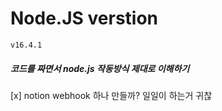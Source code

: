 # Node.JS verstion

```
v16.4.1
```

##### 코드를 짜면서 node.js 작동방식 제대로 이해하기

[x] notion webhook 하나 만들까? 일일이 하는거 귀찮
